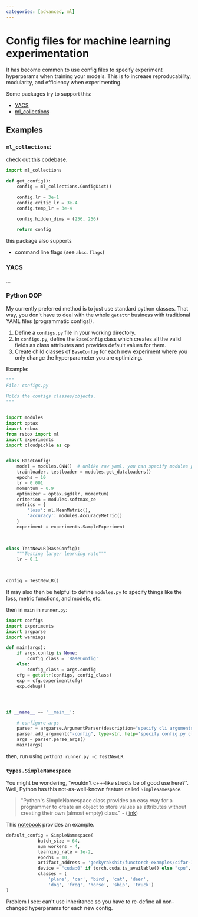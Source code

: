 ```yaml
---
categories: [advanced, ml]
---
```


# Config files for machine learning experimentation 

It has become common to use config files to specify experiment hyperparams when training your models. This is to increase reproducability, modularity, and efficiency when experimenting.

Some packages try to support this:
- [YACS](https://github.com/rbgirshick/yacs)
- [ml_collections](https://github.com/google/ml_collections) 


## Examples 

### `ml_collections`: 

check out [this](https://github.com/ikostrikov/walk_in_the_park/blob/main/configs/droq_config.py) codebase. 


```python
import ml_collections

def get_config():
    config = ml_collections.ConfigDict()

    config.lr = 3e-1
    config.critic_lr = 3e-4
    config.temp_lr = 3e-4

    config.hidden_dims = (256, 256)

    return config
```

this package also supports 

- command line flags (see `absc.flags`) 

### YACS 

... 

### Python OOP 

My currently preferred method is to just use standard python classes. That way, you don't have to deal with the whole `getattr` business with traditional YAML files (programmatic configs!).  

1. Define a `configs.py` file in your working directory. 
2. In `configs.py`, define the `BaseConfig` class which creates all the valid fields as class attributes and provides default values for them. 
3. Create child classes of `BaseConfig` for each new experiment where you only change the hyperparameter you are optimizing. 

Example: 

 
```python
"""
File: configs.py
------------------
Holds the configs classes/objects.
"""


import modules
import optax
import rsbox
from rsbox import ml
import experiments
import cloudpickle as cp


class BaseConfig:
    model = modules.CNN()  # unlike raw yaml, you can specify modules programatically 
    trainloader, testloader = modules.get_dataloaders()
    epochs = 10
    lr = 0.001
    momentum = 0.9
    optimizer = optax.sgd(lr, momentum)
    criterion = modules.softmax_ce
    metrics = {
        'loss': ml.MeanMetric(),
        'accuracy': modules.AccuracyMetric()
    }
    experiment = experiments.SampleExperiment
    
    

class TestNewLR(BaseConfig):
    """Testing larger learning rate"""
    lr = 0.1
    


config = TestNewLR()
```

It may also then be helpful to define `modules.py` to specify things like the loss, metric functions, and models, etc. 

then in `main` in `runner.py`: 

 
```python
import configs
import experiments
import argparse
import warnings

def main(args):
    if args.config is None:
        config_class = 'BaseConfig'
    else:
        config_class = args.config
    cfg = getattr(configs, config_class)
    exp = cfg.experiment(cfg)
    exp.debug()




if __name__ == '__main__':

    # configure args 
    parser = argparse.ArgumentParser(description="specify cli arguments.", allow_abbrev=True)
    parser.add_argument("-config", type=str, help='specify config.py class to use.') 
    args = parser.parse_args()
    main(args)
```

then, run using `python3 runner.py -c TestNewLR`. 


### `types.SimpleNamespace`

You might be wondering, "wouldn't c++-like structs be of good use here?". Well, Python has this not-as-well-known feature called `SimpleNamespace`. 

> "Python's SimpleNamespace class provides an easy way for a programmer to create an object to store values as attributes without creating their own (almost empty) class." - ([link](https://lwn.net/Articles/818777/)) 

This [notebook](https://github.com/soumik12345/functorch-examples/blob/main/01_classfier_training.ipynb) provides an example. 

```python
default_config = SimpleNamespace(
            batch_size = 64,
            num_workers = 4,
            learning_rate = 1e-2,
            epochs = 10,
            artifact_address = 'geekyrakshit/functorch-examples/cifar-10:v0',
            device = "cuda:0" if torch.cuda.is_available() else "cpu",
            classes = (
                'plane', 'car', 'bird', 'cat', 'deer',
                'dog', 'frog', 'horse', 'ship', 'truck')
)
```

Problem I see: can't use inheritance so you have to re-define all non-changed hyperparams for each new config. 






